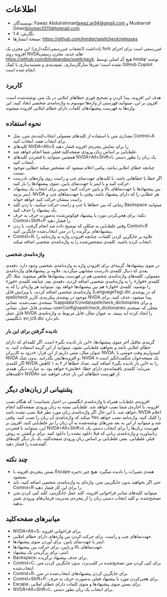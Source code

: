 # اطلاعات

- نویسندگان: Fawaz Abdulrahman<fawaz.ar94@gmail.com> و Musharraf Omer<ibnomer2011@hotmail.com>
- نگارش: 1.4
- صفحهٔ انتشارها: https://github.com/hmdqr/spellcheck/releases

یادداشت (انشعاب غیررسمی/نگه‌داری): این مخزن یک fork غیررسمی است برای اجرای افزونه روی NVDAهای جدید. مخزن رسمی: https://github.com/blindpandas/spellcheck. هیچ کُدِ اصلی توسط hmdqr نوشته نشده است؛ صرفاً سازگارسازی، بَستِه‌بندی و مستندسازی با کمک GitHub Copilot انجام شده است.

## کاربرد

هدف این افزونه، پیدا کردن و تصحیح فوری خطاهای املایی در یک متن نوشته‌شده است. افزون بر این، میتوانید فهرستی از واژه‌ها موسوم به واژه‌نامه‌ی شخصی ایجاد کنید. این واژه‌ها به فهرست پیشنهادهای کلمات دارای خطای املایی افزوده میشوند.


## نحوه استفاده

- مقداری متن با استفاده از کلید‌های معمولی انتخاب‌کننده‌ی متن، مثل Control+A برای انتخاب همه، انتخاب کنید
- کلیدهای NVDA+Alt+S را برای نمایش پنجره‌ی افزونه فشار دهید.
- غلط‌یابی بر اساس زبان ورودی صفحه‌کلید فعلی شما انجام خواهد شد.
- همچنین میتوانید با فشردن کلیدهای NVDA+Alt+Shift+L یک زبان را بطور دستی انتخاب کنید.
- چنانچه خطای املایی نباشد، پیامی اعلام میشود که مشخص میکند خطایی موجود نیست.
- اگر خطا یا خطاهایی باشد، با کلیدهای جهت‌نمای چپ و راست روی واژه‌های نادرست حرکت کنید و با اینتر یا جهت‌نمای پایین، منوی پیشنهادها را باز کنید.
- بین پیشنهادها با جهت‌نماهای بالا و پایین حرکت کنید؛ سپس برای انتخاب یک پیشنهاد، اینتر بزنید. NVDA هر خطایی را که دارای پیشنهاد باشد، وقتی با جهت‌نماهای چپ و راست بینشان حرکت کنید خواهد خواند.
- زمانی که بین خطاها با چپ و راست حرکت میکنید، با زدن کلید Backspace میتوانید یک پیشنهاد را حذف کنید.
 - نکته: برای هجی‌کردن مورد یا پیشنهاد فوکوس‌شده به‌صورت حرف به حرف، Control+Shift+P را فشار دهید.
- وقتی غلط‌یابی به شکلی که توضیح داده شد انجام گرفت، با زدن Control+R پیشنهادهای برگزیده را در متن انتخاب‌شده جایگزین کنید.
- Control+R، علاوه بر جایگزین کردن کلمات، چنانچه افزودن واژه به واژه‌نامه را انتخاب کرده باشید، کلمه‌ی مشخص‌شده را به واژه‌نامه‌ی شخصی اضافه میکند.

### واژه‌نامه‌ی شخصی

در منوی پیشنهادها، گزینه‌ای برای افزودن واژه به واژه‌نامه‌ی شخصی وجود دارد. دفعه‌ی بعدی که دنبال کلمه‌ی نادرست مشابهی میگردید، علاوه بر پیشنهادهای واژه‌نامه‌ی معمولی، کلمه‌های واژه‌نامه‌ی شخصی هم در فهرست پیشنهادها ظاهر میشوند.
مثلا، اگر کلمه‌ی «فواز» را به واژه‌نامه‌ی شخصی اضافه کردید، دفعه‌ی بعد، چنانچه کلمه‌ی «فوز» را نوشتید، کلمه‌ی «فواز» هم بین پیشنهادها خواهد بود.
میتوانید هر واژه‌ای را که به واژه‌نامه‌ی شخصی اضافه کردید، با ویرایش فایل (LanguageTag).dic که در پوشه‌ی spellcheck موجود در پوشه‌ی پیکربندی کاربر NVDA پیدا میشود، حذف کنید.
برای نسخه‌ی نصب‌شده، نشانی  %appdata%\nvda\spellcheck_dictionaries و برای نسخه‌ی قابل حمل، نشانی userConfig\spellcheck_dictionaries محلی که نسخه‌ی قابل حمل NVDA را ایجاد کرده اید ببینید.
به عنوان مثال، فایل مربوط به واژه‌نامه‌ی انگلیسی، en_US.dic نام دارد.

### نادیده گرفتن برای این بار

گزینه‌ی ماقبل آخر منوی پیشنهادها، «این بار نادیده بگیر» است. اگر کلمه‌ای که دارای خطای املایی باشد و بخواهید غلط‌یابی نشود، میتوانید از این گزینه استفاده کنید.
به عنوان مثال، متنی داریم از این قرار: «درود به کاربران NVDA. امیدواریم وقت خوشی با NVDA و افزونه‌هایش بگذرانید. بدون شک، NVDA یک صفحه‌خوان شگفت‌انگیز است.» اگر کلمه‌ی NVDA را به «این بار نادیده بگیر» اضافه کنید، تعداد خطاها از ۴ به ۱ کاهش می‌یابد؛ کلمه‌ی باقیمانده‌ی دارای خطا، «هایش» خواهد بود. به عبارت دیگر، همه‌ی کلمه‌های« NVDA» از فهرست خطاهای این بار حذف خواهند شد.


## پشتیبانی از زبان‌های دیگر

افزونه‌ی غلط‌یاب همراه با واژه‌نامه‌ی انگلیسی در اختیار شماست؛ که هنگام نصب افزونه، با اجازه‌ی شما نصب خواهد شد.
غلط‌یابی بسته به زبان ورودی صفحه‌کلید انجام خواهد شد. با این حال اگر واژه‌نامه‌ی زبان مورد نظر قبلا نصب نشده باشد، NVDA اعلام میکند که واژه‌نامه‌ی آن زبان را نصب کنید. وقتی Yes را کلیک کنید، واژه‌نامه نصب خواهد شد و میتوانید از این به بعد متن‌های نوشته‌شده به آن زبان را نیز غلط‌یابی کنید.
افزون بر این، میتوانید با فشردن NVDA+Alt+Shift+L فهرست زبان‌ها را برای انتخاب دستی یک زبانبیاورید و واژه‌نامه‌ی زبانی که قبلا دانلود نشده را دانلود کنید. برای برگشتن به روش قبلی غلطیابی، یعنی غلط‌یابی بر اساس زبان ورودی صفحه‌کلید، یک بار دیگر کلیدهای گفته‌شده را فشار دهید.


## چند نکته

- بستن پنجره‌ی افزونه با Escape همه‌ی تغییرات را نادیده میگیرد. هیچ چیز ذخیره نمیشود.
- حتی اگر بخواهید بدون جایگزینی متن، واژه‌ای به واژه‌نامه‌ی شخصی اضافه کنید، باید Control+R را برای این کار فشار دهید.
- میتوانید کلیدهای میانبر فراخوانی افزونه، کلید عمل جایگزینی، کلید کپی کردن متن تصحیح‌شده، و کلید انتخاب دستی زبان را از پنجره‌ی مدیریت فرمان‌های ورودی تغییر بدهید.


## میانبرهای صفحه‌کلید

- NVDA+Alt+S، برای فراخوانی افزونه.
- جهت‌نماهای چپ و راست، برای حرکت کردن بین واژه‌های دارای خطای املایی.
- اینتر یا جهت‌نمای پایین، برای آوردن منوی پیشنهادها.
- جهت‌نماهای بالا و پایین، برای حرکت بین پیشنهادها.
- اینتر، برای برگزیدن یک پیشنهاد.
- Backspace، برای حذف پیشنهاد برگزیده.
- Control+C، برای کپی کردن متن تصحیح‌شده در کلیپ‌برد، بدون جایگزین کردن متن انتخاب‌شده.
- Control+R، برای جایگزین کردن پیشنهادهای انتخاب‌شده در متن.
 - Control+Shift+P، برای هجی‌کردن مورد یا پیشنهاد فعلی به‌صورت حرف به حرف.
- Escape، برای بستن منوی پیشنهادها و منوی کلمات دارای خطای املایی.
- NVDA+Alt+Shift+L، برای انتخاب یک زبان بطور دستی.
